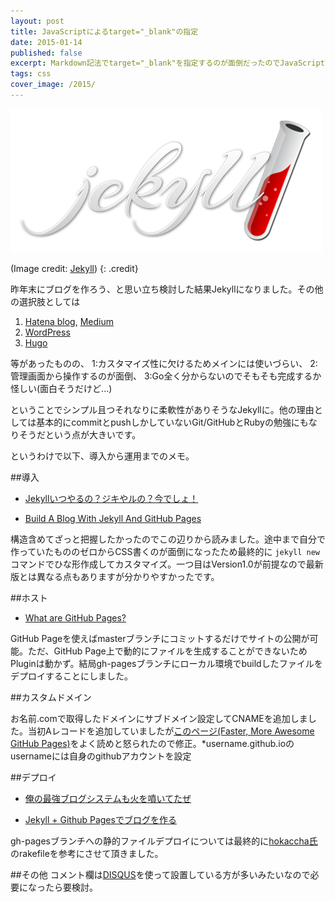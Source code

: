 ```yaml
---
layout: post
title: JavaScriptによるtarget="_blank"の指定
date: 2015-01-14
published: false
excerpt: Markdown記法でtarget="_blank"を指定するのが面倒だったのでJavaScriptで設定するようにしました。
tags: css
cover_image: /2015/
---
```

![Jekyll](/images/2015/0108-jekyll.png)

(Image credit: [Jekyll](http://jekyllrb.com/))
{: .credit}




昨年末にブログを作ろう、と思い立ち検討した結果Jekyllになりました。その他の選択肢としては

1. [Hatena blog](http://hatenablog.com/), [Medium](https://medium.com/)
2. [WordPress](https://wordpress.org/)
3. [Hugo](http://gohugo.io/)

等があったものの、
1:カスタマイズ性に欠けるためメインには使いづらい、
2:管理画面から操作するのが面倒、
3:Go全く分からないのでそもそも完成するか怪しい(面白そうだけど...)

ということでシンプル且つそれなりに柔軟性がありそうなJekyllに。他の理由としては基本的にcommitとpushしかしていないGit/GitHubとRubyの勉強にもなりそうだという点が大きいです。

というわけで以下、導入から運用までのメモ。

##導入

- [Jekyllいつやるの？ジキやルの？今でしょ！](http://melborne.github.io/2013/05/20/now-the-time-to-start-jekyll/)

- [Build A Blog With Jekyll And GitHub Pages](http://www.smashingmagazine.com/2014/08/01/build-blog-jekyll-github-pages/)

構造含めてざっと把握したかったのでこの辺りから読みました。途中まで自分で作っていたもののゼロからCSS書くのが面倒になったため最終的に `jekyll new` コマンドでひな形作成してカスタマイズ。一つ目はVersion1.0が前提なので最新版とは異なる点もありますが分かりやすかったです。

##ホスト

- [What are GitHub Pages?](https://help.github.com/articles/what-are-github-pages/)

GitHub Pageを使えばmasterブランチにコミットするだけでサイトの公開が可能。ただ、GitHub Page上で動的にファイルを生成することができないためPluginは動かず。結局gh-pagesブランチにローカル環境でbuildしたファイルをデプロイすることにしました。

##カスタムドメイン

お名前.comで取得したドメインにサブドメイン設定してCNAMEを追加しました。当初Aレコードを追加していましたが[このページ(Faster, More Awesome GitHub Pages)](https://github.com/blog/1715-faster-more-awesome-github-pages)をよく読めと怒られたので修正。*username.github.ioのusernameには自身のgithubアカウントを設定

##デプロイ

- [俺の最強ブログシステムも火を噴いてたぜ](http://webtech-walker.com/archive/2012/09/fired-myblog.html)

- [Jekyll + Github Pagesでブログを作る](http://chikathreesix.com/?p=297)

gh-pagesブランチへの静的ファイルデプロイについては最終的に[hokaccha氏](https://github.com/hokaccha/webtech-walker/blob/f2b178baa3bb00776f089f50b7b3e2954c83694c/Rakefile#L10-20)のrakefileを参考にさせて頂きました。

##その他
コメント欄は[DISQUS](https://disqus.com/)を使って設置している方が多いみたいなので必要になったら要検討。
